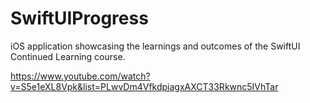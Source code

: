 # SwiftUIProgress
iOS application showcasing the learnings and outcomes of the SwiftUI Continued Learning course. 

https://www.youtube.com/watch?v=S5e1eXL8Vpk&list=PLwvDm4VfkdpiagxAXCT33Rkwnc5IVhTar
